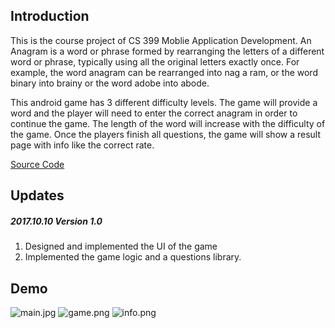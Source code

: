 ## Introduction

This is the course project of CS 399 Moblie Application Development. An Anagram is a word or phrase formed by rearranging the letters of a different word or phrase, typically using all the original letters exactly once. For example, the word anagram can be rearranged into nag a ram, or the word binary into brainy or the word adobe into abode.

This android game has 3 different difficulty levels. The game will provide a word and the player will need to enter the correct anagram in order to continue the game. The length of the word will increase with the difficulty of the game. Once the players finish all questions, the game will show a result page with info like the correct rate.

[Source Code](https://github.com/fssongwei/Anagram)



## Updates

##### 2017.10.10 Version 1.0

1. Designed and implemented the UI of the game
2. Implemented the game logic and a questions library.



## Demo

![main.jpg](https://i.loli.net/2020/07/20/2ve5sNAcRFpBzQ1.jpg) ![game.png](https://i.loli.net/2020/07/20/GlQ71FdLfoxV5D9.png) ![info.png](https://i.loli.net/2020/07/20/tEbrCWH4cfja8yD.png)

